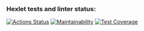 ### Hexlet tests and linter status:

[![Actions Status](https://github.com/Kseniya1991/java-project-71/actions/workflows/hexlet-check.yml/badge.svg)](https://github.com/Kseniya1991/java-project-71/actions)
[![Maintainability](https://api.codeclimate.com/v1/badges/4b9c209b88c3ad1d4748/maintainability)](https://codeclimate.com/github/Kseniya1991/java-project-71/maintainability)
[![Test Coverage](https://api.codeclimate.com/v1/badges/4b9c209b88c3ad1d4748/test_coverage)](https://codeclimate.com/github/Kseniya1991/java-project-71/test_coverage)